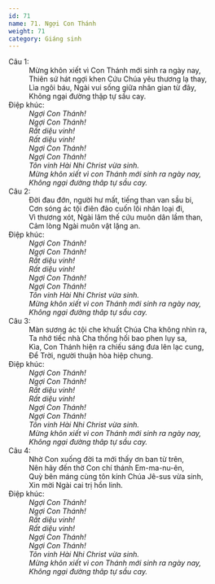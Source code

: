 ```yaml
---
id: 71
name: 71. Ngợi Con Thánh
weight: 71
category: Giáng sinh
---
```

<dl><dt>Câu 1:</dt><dd data-verse="1"> Mừng khôn xiết vì Con Thánh mới sinh ra ngày nay, <br/>Thiên sứ hát ngợi khen Cứu Chúa yêu thương lạ thay, <br/>Lìa ngôi báu, Ngài vui sống giữa nhân gian từ đây, <br/>Không ngại đường thập tự sầu cay. </dd><dt>Điệp khúc:</dt><dd data-chorus="1"><em>Ngợi Con Thánh! <br/>Ngợi Con Thánh! <br/>Rất diệu vinh! <br/>Rất diệu vinh! <br/>Ngợi Con Thánh! <br/>Ngợi Con Thánh! <br/>Tôn vinh Hài Nhi Christ vừa sinh.<br/>Mừng khôn xiết vì con Thánh mới sinh ra ngày nay, <br/>Không ngại đường thâp tự sầu cay. </em></dd><dt>Câu 2:</dt><dd data-verse="2">Đời đau đớn, người hư mất, tiếng than van sầu bi, <br/>Cơn sóng ác tội điên đảo cuốn lôi nhân loại đi, <br/>Vì thương xót, Ngài lâm thế cứu muôn dân lầm than, <br/>Cảm lòng Ngài muôn vật lặng an. </dd><dt>Điệp khúc:</dt><dd data-chorus="1"><em>Ngợi Con Thánh! <br/>Ngợi Con Thánh! <br/>Rất diệu vinh! <br/>Rất diệu vinh! <br/>Ngợi Con Thánh! <br/>Ngợi Con Thánh! <br/>Tôn vinh Hài Nhi Christ vừa sinh. <br/>Mừng khôn xiết vì con Thánh mới sinh ra ngày nay, <br/>Không ngại đường thâp tự sầu cay. </em></dd><dt>Câu 3:</dt><dd data-verse="3">Màn sương ác tội che khuất Chúa Cha không nhìn ra, <br/>Ta nhớ tiếc nhà Cha thống hối bao phen lụy sa, <br/>Kìa, Con Thánh hiện ra chiếu sáng đưa lên lạc cung, <br/>Để Trời, người thuận hòa hiệp chung. </dd><dt>Điệp khúc:</dt><dd data-chorus="1"><em>Ngợi Con Thánh! <br/>Ngợi Con Thánh! <br/>Rất diệu vinh! <br/>Rất diệu vinh! <br/>Ngợi Con Thánh! <br/>Ngợi Con Thánh! <br/>Tôn vinh Hài Nhi Christ vừa sinh.<br/> Mừng khôn xiết vì con Thánh mới sinh ra ngày nay, <br/>Không ngại đường thâp tự sầu cay. </em></dd><dt>Câu 4:</dt><dd data-verse="4">Nhờ Con xuống đời ta mới thấy ơn ban từ trên, <br/>Nên hãy đến thờ Con chí thánh Em-ma-nu-ên, <br/>Quỳ bên máng cùng tôn kính Chúa Jê-sus vừa sinh, <br/>Xin mời Ngài cai trị hồn linh. </dd><dt>Điệp khúc:</dt><dd data-chorus="1"><em>Ngợi Con Thánh! <br/>Ngợi Con Thánh! <br/>Rất diệu vinh! <br/>Rất diệu vinh! <br/>Ngợi Con Thánh! <br/>Ngợi Con Thánh! <br/>Tôn vinh Hài Nhi Christ vừa sinh.<br/> Mừng khôn xiết vì con Thánh mới sinh ra ngày nay,<br/> Không ngại đường thâp tự sầu cay. </em></dd></dl>

